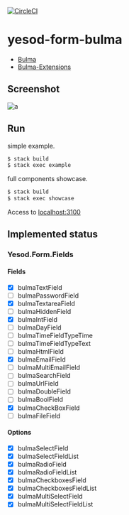 [![CircleCI](https://circleci.com/gh/waddlaw/yesod-form-bulma/tree/master.svg?style=svg)](https://circleci.com/gh/waddlaw/yesod-form-bulma/tree/master)

# yesod-form-bulma

- [Bulma](https://bulma.io/documentation/form/)
- [Bulma-Extensions](https://wikiki.github.io/form/checkradio/)


## Screenshot

![a](https://i.imgur.com/SZnv42b.png)

## Run

simple example.

```sh
$ stack build
$ stack exec example
```

full components showcase.

```sh
$ stack build
$ stack exec showcase
```

Access to [localhost:3100](http://localhost:3100)

## Implemented status

### Yesod.Form.Fields

#### Fields

- [x] bulmaTextField
- [ ] bulmaPasswordField
- [x] bulmaTextareaField
- [ ] bulmaHiddenField
- [x] bulmaIntField
- [ ] bulmaDayField
- [ ] bulmaTimeFieldTypeTime
- [ ] bulmaTimeFieldTypeText
- [ ] bulmaHtmlField
- [x] bulmaEmailField
- [ ] bulmaMultiEmailField
- [ ] bulmaSearchField
- [ ] bulmaUrlField
- [ ] bulmaDoubleField
- [ ] bulmaBoolField
- [x] bulmaCheckBoxField
- [ ] bulmaFileField

#### Options

- [x] bulmaSelectField
- [x] bulmaSelectFieldList
- [x] bulmaRadioField
- [x] bulmaRadioFieldList
- [x] bulmaCheckboxesField
- [x] bulmaCheckboxesFieldList
- [x] bulmaMultiSelectField
- [x] bulmaMultiSelectFieldList
